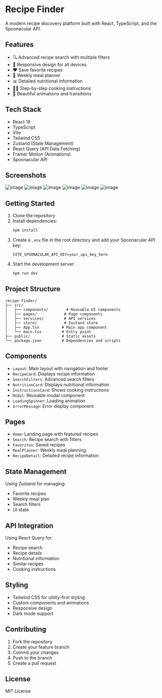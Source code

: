 # Recipe Finder

A modern recipe discovery platform built with React, TypeScript, and the Spoonacular API.

## Features

- 🔍 Advanced recipe search with multiple filters
- 📱 Responsive design for all devices
- ❤️ Save favorite recipes
- 📅 Weekly meal planner
- 📊 Detailed nutritional information
- 👨‍🍳 Step-by-step cooking instructions
- 🎨 Beautiful animations and transitions

## Tech Stack

- React 18
- TypeScript
- Vite
- Tailwind CSS
- Zustand (State Management)
- React Query (API Data Fetching)
- Framer Motion (Animations)
- Spoonacular API

## Screenshots

![image](/public/image1.png)
![image](/public/image2.png)
![image](/public/image3.png)
![image](/public/image4.png)
![image](/public/image5.png)
![image](/public/image6.png)

## Getting Started

1. Clone the repository
2. Install dependencies:
   ```bash
   npm install
   ```
3. Create a `.env` file in the root directory and add your Spoonacular API key:
   ```env
   VITE_SPOONACULAR_API_KEY=your_api_key_here
   ```
4. Start the development server:
   ```bash
   npm run dev
   ```

## Project Structure

```
recipe-finder/
├── src/
│   ├── components/        # Reusable UI components
│   ├── pages/            # Page components
│   ├── services/         # API services
│   ├── store/            # Zustand store
│   ├── App.tsx          # Main app component
│   └── main.tsx         # Entry point
├── public/              # Static assets
└── package.json         # Dependencies and scripts
```

## Components

- `Layout`: Main layout with navigation and footer
- `RecipeCard`: Displays recipe information
- `SearchFilters`: Advanced search filters
- `NutritionCard`: Displays nutritional information
- `InstructionsCard`: Shows cooking instructions
- `Modal`: Reusable modal component
- `LoadingSpinner`: Loading animation
- `ErrorMessage`: Error display component

## Pages

- `Home`: Landing page with featured recipes
- `Search`: Recipe search with filters
- `Favorites`: Saved recipes
- `MealPlanner`: Weekly meal planning
- `RecipeDetail`: Detailed recipe information

## State Management

Using Zustand for managing:
- Favorite recipes
- Weekly meal plan
- Search filters
- UI state

## API Integration

Using React Query for:
- Recipe search
- Recipe details
- Nutritional information
- Similar recipes
- Cooking instructions

## Styling

- Tailwind CSS for utility-first styling
- Custom components and animations
- Responsive design
- Dark mode support

## Contributing

1. Fork the repository
2. Create your feature branch
3. Commit your changes
4. Push to the branch
5. Create a pull request

## License

MIT License
